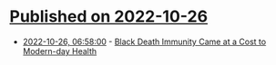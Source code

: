 # [Published on 2022-10-26](index.md)

* [2022-10-26, 06:58:00](https://soylentnews.org/article.pl?sid=22/10/25/130227&from=rss) - [Black Death Immunity Came at a Cost to Modern-day Health](https://soylentnews.org/article.pl?sid=22/10/25/130227&from=rss)
